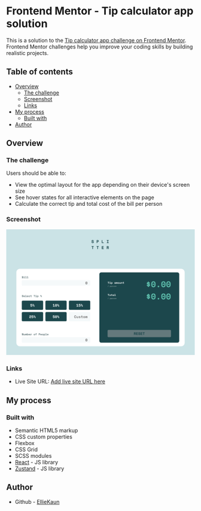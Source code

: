# Frontend Mentor - Tip calculator app solution

This is a solution to the [Tip calculator app challenge on Frontend Mentor](https://www.frontendmentor.io/challenges/tip-calculator-app-ugJNGbJUX). Frontend Mentor challenges help you improve your coding skills by building realistic projects.

## Table of contents

- [Overview](#overview)
  - [The challenge](#the-challenge)
  - [Screenshot](#screenshot)
  - [Links](#links)
- [My process](#my-process)
  - [Built with](#built-with)
- [Author](#author)

## Overview

### The challenge

Users should be able to:

- View the optimal layout for the app depending on their device's screen size
- See hover states for all interactive elements on the page
- Calculate the correct tip and total cost of the bill per person

### Screenshot

![](./screenshot.png)

### Links

- Live Site URL: [Add live site URL here](https://tip-calculator-y88y.vercel.app/)

## My process

### Built with

- Semantic HTML5 markup
- CSS custom properties
- Flexbox
- CSS Grid
- SCSS modules
- [React](https://reactjs.org/) - JS library
- [Zustand](https://github.com/pmndrs/zustand) - JS library

## Author

- Github - [EllieKaun](https://github.com/EllieKaun)
